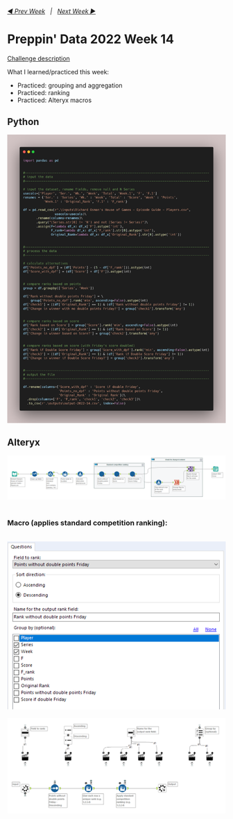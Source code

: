 <h6><a href="..\preppin-data-2022-13\README.md">◀  Prev Week</a>&nbsp;&nbsp;&nbsp;|&nbsp;&nbsp;&nbsp;<a href="..\preppin-data-2022-15\README.md">Next Week  ▶</a></h6>

# Preppin' Data 2022 Week 14

[Challenge description](https://preppindata.blogspot.com/)

What I learned/practiced this week:
* Practiced: grouping and aggregation
* Practiced: ranking
* Practiced: Alteryx macros

## Python
<a href="preppin-data-2022-14.py">
<img src="img-python-code-2022-14.png?raw=true" alt="Python code">
</a>

## Alteryx
<a href="preppin-data-2022-14.yxzp">
<img src="img-alteryx-2022-14.png?raw=true" alt="Alteryx workflow">
</a>
<br>
<br>

### Macro (applies standard competition ranking):

<br>
<a href="preppin-data-2022-14.yxzp">
<img src="img-alteryx-2022-14-macro-interface.png?raw=true" alt="Alteryx workflow for standard competition macro">
</a>
<br>
<br>
<a href="preppin-data-2022-14.yxzp">
<img src="img-alteryx-2022-14-macro.png?raw=true" alt="Alteryx workflow for standard competition macro">
</a>
